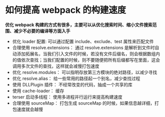 # 如何提高 webpack 的构建速度

**优化 webpack 构建的方式有很多，主要可以从优化搜索时间、缩小文件搜索范围、减少不必要的编译等方面入手**

- 优化 loader 配置: 可以通过配置 include、exclude、test 属性来匹配文件
- 合理使用 resolve.extensions： 通过 resolve.extensions 是解析到文件时自动添加拓展名，当我们引入文件的时候，若没有文件后缀名，则会根据数组内的值依次查找；当我们配置的时候，则不要随便把所有后缀都写在里面，这会调用多次文件的查找，这样就会减慢打包速度
- 优化 resolve.modules： 可以指明存放第三方模块的绝对路径，以减少寻找
- 优化 resolve.alias： 给一些常用的路径起一个别名，减少查找过程
- 使用 DLLPlugin 插件： 不经常改变的代码，抽成一个共享的库
- 使用 cache-loader： 缓存
- terser 启动多线程： 使用多进程并行运行来提高构建速度
- 合理使用 sourceMap： 打包生成 sourceMap 的时候，如果信息越详细，打包速度就会越慢

